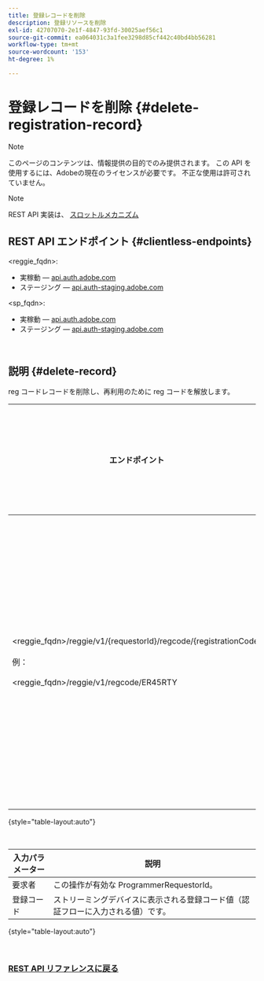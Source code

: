 ```yaml
---
title: 登録レコードを削除
description: 登録リソースを削除
exl-id: 42707070-2e1f-4847-93fd-30025aef56c1
source-git-commit: ea064031c3a1fee3298d85cf442c40bd4bb56281
workflow-type: tm+mt
source-wordcount: '153'
ht-degree: 1%

---
```


# 登録レコードを削除 {#delete-registration-record}

>[!NOTE]
>
>このページのコンテンツは、情報提供の目的でのみ提供されます。 この API を使用するには、Adobeの現在のライセンスが必要です。 不正な使用は許可されていません。

>[!NOTE]
>
> REST API 実装は、 [スロットルメカニズム](/help/authentication/throttling-mechanism.md)

## REST API エンドポイント {#clientless-endpoints}

&lt;reggie_fqdn>:

* 実稼動 — [api.auth.adobe.com](http://api.auth.adobe.com/)
* ステージング — [api.auth-staging.adobe.com](http://api.auth-staging.adobe.com/)

&lt;sp_fqdn>:

* 実稼動 — [api.auth.adobe.com](http://api.auth.adobe.com/)
* ステージング — [api.auth-staging.adobe.com](http://api.auth-staging.adobe.com/)

</br>


## 説明 {#delete-record}

reg コードレコードを削除し、再利用のために reg コードを解放します。

| エンドポイント | 呼び出し済み  </br>作成者 | 入力   </br>パラメーター | HTTP  </br>メソッド | 応答 | HTTP  </br>応答 |
| --- | --- | --- | --- | --- | --- |
| &lt;reggie_fqdn>/reggie/v1/{requestorId}/regcode/{registrationCode}</br></br>例：</br></br>&lt;reggie_fqdn>/reggie/v1/regcode/ER45RTY | ストリーミングアプリ</br></br>または</br></br>プログラマーサービス | 1.要求者 ID  </br>    （パスコンポーネント）</br>2.  登録コード  </br>    （パスコンポーネント） | DELETE | なし | 204 |

{style="table-layout:auto"}

</br>

| 入力パラメーター | 説明 |
| --- | --- |
| 要求者 | この操作が有効な ProgrammerRequestorId。 |
| 登録コード | ストリーミングデバイスに表示される登録コード値（認証フローに入力される値）です。 |

{style="table-layout:auto"}

</br>

### [REST API リファレンスに戻る](/help/authentication/rest-api-reference.md)
